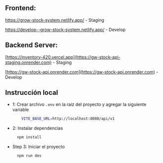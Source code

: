 ## Frontend:
https://grow-stock-system.netlify.app/ - Staging

https://develop--grow-stock-system.netlify.app/ - Develop

## Backend Server:
[https://inventory-420.vercel.app](https://gw-stock-api-staging.onrender.com) - Staging

[https://gw-stock-api.onrender.com](https://gw-stock-api.onrender.com) - Develop



## Instrucción local

- 1: Crear archivo `.env` en la raíz del proyecto y agregar la siguiente variable

  ```bash
      VITE_BASE_URL=http://localhost:8080/api/v1
  ```

- 2: Instalar dependencias
  ```bash
    npm install
  ```
- Step 3: Iniciar el proyecto

  ```bash
    npm run dev
  ```
